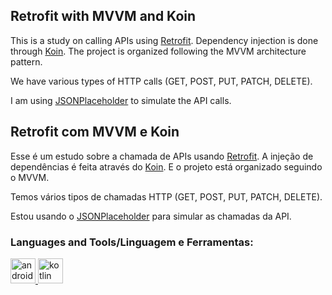 ## Retrofit with MVVM and Koin

This is a study on calling APIs using [Retrofit](https://square.github.io/retrofit/). Dependency injection is done through [Koin](https://insert-koin.io/). The project is organized following the MVVM architecture pattern.

We have various types of HTTP calls (GET, POST, PUT, PATCH, DELETE).

I am using [JSONPlaceholder](https://jsonplaceholder.typicode.com/guide/) to simulate the API calls.

## Retrofit com MVVM e Koin
Esse é um estudo sobre a chamada de APIs usando [Retrofit](https://square.github.io/retrofit/). A injeção de dependências é feita através do [Koin](https://insert-koin.io/). E o projeto está organizado seguindo o MVVM.

Temos vários tipos de chamadas HTTP (GET, POST, PUT, PATCH, DELETE).

Estou usando o 
[JSONPlaceholder](https://jsonplaceholder.typicode.com/guide/) para simular as chamadas da API.

<h3 align="left">Languages and Tools/Linguagem e Ferramentas:</h3>
<p align="left"> <a href="https://developer.android.com" target="_blank" rel="noreferrer"> <img src="https://images.vexels.com/media/users/3/139556/isolated/preview/1718a076e29822051df8bcf8b5ce1124-android-logo.png" alt="android" width="40" height="40"/> </a> <a href="https://kotlinlang.org" target="_blank" rel="noreferrer"> <img src="https://www.vectorlogo.zone/logos/kotlinlang/kotlinlang-icon.svg" alt="kotlin" width="40" height="40"/> </a> </p>
